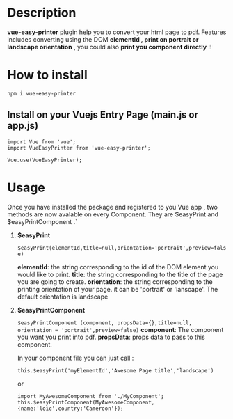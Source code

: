 # Description
**vue-easy-printer** plugin help you to convert your html page to pdf. Features includes converting using the DOM **elementId , print on portrait or landscape orientation** , you could also **print you component directly** !!

# How to install

    npm i vue-easy-printer

## Install on your Vuejs Entry Page (main.js or app.js)

    import Vue from 'vue';
    import VueEasyPrinter from 'vue-easy-printer';
    
    Vue.use(VueEasyPrinter);
    

# Usage
Once you have installed the package and registered to you Vue app , two methods are now avalable on every Component. They are $easyPrint and $easyPrintComponent .`

 1. **$easyPrint**
 

    ```$easyPrint(elementId,title=null,orientation='portrait',preview=false)```
    
    **elementId**: the string corresponding to the id of the DOM element you would like to print.
    **title**: the string corresponding to the title of the page you are going to create.
    **orientation**: the string corresponding to the printing orientation of your page. it can be 'portrait' or 'lanscape'. The default orientation is landscape
    

 2. **$easyPrintComponent**
 

    ```$easyPrintComponent (component, propsData={},title=null, orientation = 'portrait',preview=false)```
     **component**: The component you want you print into pdf.
     **propsData**: props data to pass to this component.
    
    
    In your component file you can just call : 
    ```
    this.$easyPrint('myElementId','Awesome Page title','landscape')
    ```
    or 
    ``` 
    import MyAwesomeComponent from './MyComponent';
    this.$easyPrintComponent(MyAwesomeComponent,{name:'loic',country:'Cameroon'});
     ```
    

